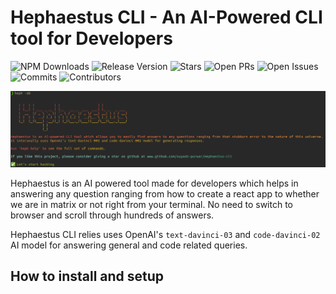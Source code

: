 # Hephaestus CLI - An AI-Powered CLI tool for Developers

![NPM Downloads](https://img.shields.io/npm/dw/@ashnov/hephaestus-cli)
![Release Version](https://badgen.net/github/release/suyash-purwar/hephaestus-cli/stable)
![Stars](https://badgen.net/github/stars/suyash-purwar/hephaestus-cli)
![Open PRs](https://badgen.net/github/open-prs/suyash-purwar/hephaestus-cli)
![Open Issues](https://badgen.net/github/open-issues/suyash-purwar/hephaestus-cli)
![Commits](https://badgen.net/github/commits/suyash-purwar/hephaestus-cli)
![Contributors](https://badgen.net/github/contributors/suyash-purwar/hephaestus-cli)

![](./media/readme-main.png)

Hephaestus is an AI powered tool made for developers which helps in answering any question ranging from how to create a react app to whether we are in matrix or not right from your terminal. No need to switch to browser and scroll through hundreds of answers.

Hephaestus CLI relies uses OpenAI's `text-davinci-03` and `code-davinci-02` AI model for answering general and code related queries.

## How to install and setup

